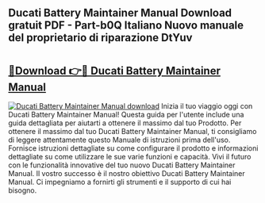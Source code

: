 ## Ducati Battery Maintainer Manual Download gratuit PDF - Part-b0Q Italiano Nuovo manuale del proprietario di riparazione DtYuv

# <h2><a href="http://dfgvs8v.blite.top/?on=Ducati+Battery+Maintainer+Manual">🔗Download 👉🔴 Ducati Battery Maintainer Manual</a></h2>

[![Ducati Battery Maintainer Manual download](https://i.imgur.com/lujVjoI.png)](http://dfgvs8v.blite.top/?on=Ducati+Battery+Maintainer+Manual)
Inizia il tuo viaggio oggi con Ducati Battery Maintainer Manual! Questa guida per l'utente include una guida dettagliata per aiutarti a ottenere il massimo dal tuo Prodotto. Per ottenere il massimo dal tuo Ducati Battery Maintainer Manual, ti consigliamo di leggere attentamente questo Manuale di istruzioni prima dell'uso. Fornisce istruzioni dettagliate su come configurare il prodotto e informazioni dettagliate su come utilizzare le sue varie funzioni e capacità. Vivi il futuro con le funzionalità innovative del tuo nuovo Ducati Battery Maintainer Manual. Il vostro successo è il nostro obiettivo Ducati Battery Maintainer Manual. Ci impegniamo a fornirti gli strumenti e il supporto di cui hai bisogno.
